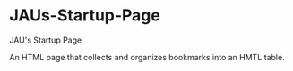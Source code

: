 # JAUs-Startup-Page
JAU's Startup Page

An HTML page that collects and organizes bookmarks into an HMTL table.
